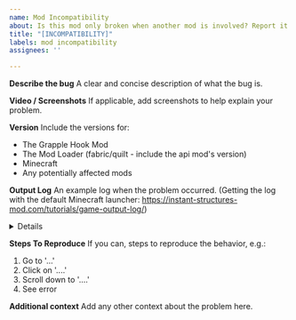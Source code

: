 ```yaml
---
name: Mod Incompatibility
about: Is this mod only broken when another mod is involved? Report it!
title: "[INCOMPATIBILITY]"
labels: mod incompatibility
assignees: ''

---
```


**Describe the bug**
A clear and concise description of what the bug is.

**Video / Screenshots**
If applicable, add screenshots to help explain your problem.

**Version**
Include the versions for:
 - The Grapple Hook Mod
 - The Mod Loader (fabric/quilt - include the api mod's version)
 - Minecraft
 - Any potentially affected mods

**Output Log**
An example log when the problem occurred. (Getting the log with the default Minecraft launcher: https://instant-structures-mod.com/tutorials/game-output-log/)
<details>
example log
</details>

**Steps To Reproduce**
If you can, steps to reproduce the behavior, e.g.:
1. Go to '...'
2. Click on '....'
3. Scroll down to '....'
4. See error

**Additional context**
Add any other context about the problem here.
